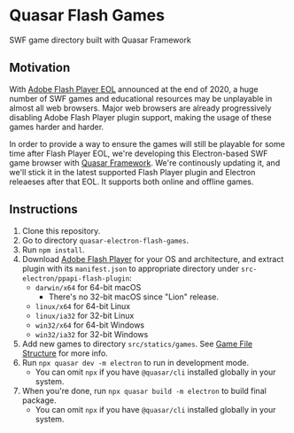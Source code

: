 # Quasar Flash Games

SWF game directory built with Quasar Framework

## Motivation

With [Adobe Flash Player EOL](https://theblog.adobe.com/adobe-flash-update/) announced at the end of 2020, a huge number of SWF games and educational resources may be unplayable in almost all web browsers. Major web browsers are already progressively disabling Adobe Flash Player plugin support, making the usage of these games harder and harder.

In order to provide a way to ensure the games will still be playable for some time after Flash Player EOL, we're developing this Electron-based SWF game browser with [Quasar Framework](https://quasar.dev). We're continously updating it, and we'll stick it in the latest supported Flash Player plugin and Electron releaeses after that EOL. It supports both online and offline games.

## Instructions

1. Clone this repository.
2. Go to directory `quasar-electron-flash-games`.
3. Run `npm install`.
4. Download [Adobe Flash Player](https://get.adobe.com/br/flashplayer/) for your OS and architecture, and extract plugin with its `manifest.json` to appropriate directory under `src-electron/ppapi-flash-plugin`:
   - `darwin/x64` for 64-bit macOS
     - There's no 32-bit macOS since "Lion" release.
   - `linux/x64` for 64-bit Linux
   - `linux/ia32` for 32-bit Linux
   - `win32/x64` for 64-bit Windows
   - `win32/ia32` for 32-bit Windows
5. Add new games to directory `src/statics/games`. See [Game File Structure](/src/statics/games/README.md) for more info.
6. Run `npx quasar dev -m electron` to run in development mode.
   - You can omit `npx` if you have `@quasar/cli` installed globally in your system.
7. When you're done, run `npx quasar build -m electron` to build final package.
   - You can omit `npx` if you have `@quasar/cli` installed globally in your system.
